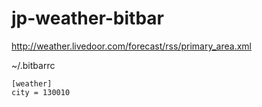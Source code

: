 # jp-weather-bitbar

http://weather.livedoor.com/forecast/rss/primary_area.xml

~/.bitbarrc
```
[weather]
city = 130010
```
